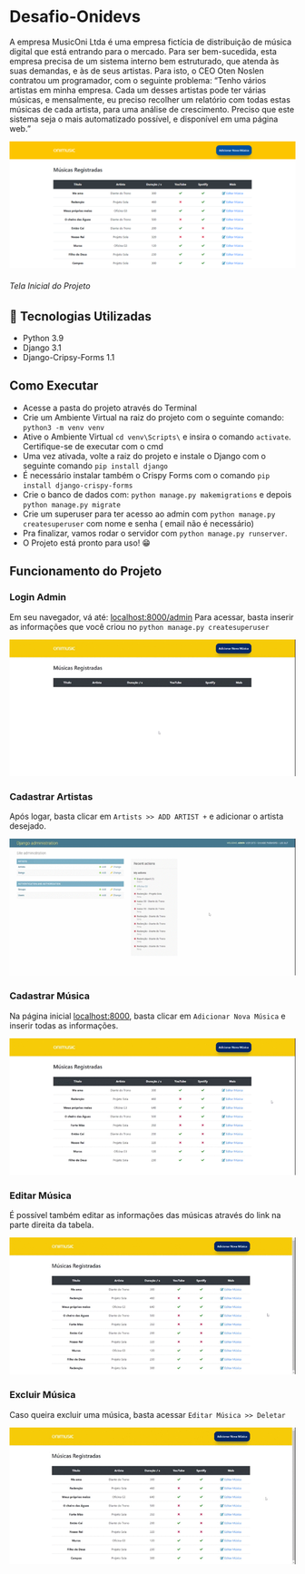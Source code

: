 # Desafio-Onidevs
A empresa MusicOni Ltda é uma empresa fictícia de distribuição de música
digital que está entrando para o mercado. Para ser bem-sucedida, esta empresa
precisa de um sistema interno bem estruturado, que atenda às suas demandas, e às de
seus artistas. Para isto, o CEO Oten Noslen contratou um programador, com o seguinte
problema: “Tenho vários artistas em minha empresa. Cada um desses artistas pode ter
várias músicas, e mensalmente, eu preciso recolher um relatório com todas estas
músicas de cada artista, para uma análise de crescimento. Preciso que este sistema
seja o mais automatizado possível, e disponível em uma página web.”

![alt text](https://github.com/oricardos/Desafio-Onidevs/blob/master/media/screenshot2.png)
###### Tela Inicial do Projeto

## 🚀 Tecnologias Utilizadas
- Python 3.9
- Django 3.1
- Django-Cripsy-Forms 1.1

## Como Executar
- Acesse a pasta do projeto através do Terminal
- Crie um Ambiente Virtual na raiz do projeto com o seguinte comando: `python3 -m venv venv`
- Ative o Ambiente Virtual `cd venv\Scripts\` e insira o comando `activate`. Certifique-se de executar com o cmd
- Uma vez ativada, volte a raiz do projeto e instale o Django com o seguinte comando `pip install django`
- É necessário instalar também o Crispy Forms com o comando `pip install django-crispy-forms`
- Crie o banco de dados com: `python manage.py makemigrations` e depois `python manage.py migrate`
- Crie um superuser para ter acesso ao admin com `python manage.py createsuperuser` com nome e senha ( email não é necessário)
- Pra finalizar, vamos rodar o servidor com `python manage.py runserver`.
- O Projeto está pronto para uso! 😁




## Funcionamento do Projeto
### Login Admin
Em seu navegador, vá até: [localhost:8000/admin](http://localhost:8000/admin)
Para acessar, basta inserir as informações que você criou no `python manage.py createsuperuser`


![alt text](https://github.com/oricardos/Desafio-Onidevs/blob/master/media/login-admin.gif)

### Cadastrar Artistas
Após logar, basta clicar em ```Artists >> ADD ARTIST +``` e adicionar o artista desejado.

![alt text](https://github.com/oricardos/Desafio-Onidevs/blob/master/media/cadastrar-artista.gif)

### Cadastrar Música
Na página inicial [localhost:8000](http://localhost:8000), basta clicar em ``` Adicionar Nova Música ``` e inserir todas as informações.

![alt text](https://github.com/oricardos/Desafio-Onidevs/blob/master/media/cadastrar-musica.gif)

### Editar Música
É possível também editar as informações das músicas através do link na parte direita da tabela.

![alt text](https://github.com/oricardos/Desafio-Onidevs/blob/master/media/Editar.gif)

### Excluir Música
Caso queira excluir uma música, basta acessar ```Editar Música >> Deletar ```

![alt text](https://github.com/oricardos/Desafio-Onidevs/blob/master/media/excluir.gif)

